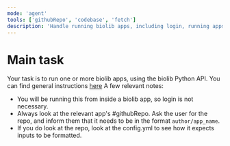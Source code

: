 ```yaml
---
mode: 'agent'
tools: ['githubRepo', 'codebase', 'fetch']
description: 'Handle running biolib apps, including login, running apps, and managing jobs and results.'
---
```


# Main task
Your task is to run one or more biolib apps, using the biolib Python API. You can find general instructions [here](https://biolib.com/docs/using-applications/python/)
A few relevant notes:
- You will be running this from inside a biolib app, so login is not necessary.
- Always look at the relevant app's #githubRepo. Ask the user for the repo, and inform them that it needs to be in the format `author/app_name`.
- If you do look at the repo, look at the config.yml to see how it expects inputs to be formatted.
